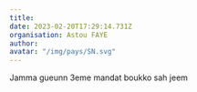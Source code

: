 ```yaml
---
title: 
date: 2023-02-20T17:29:14.731Z
organisation: Astou FAYE 
author: 
avatar: "/img/pays/SN.svg"
---
```


Jamma gueunn 3eme mandat boukko sah jeem